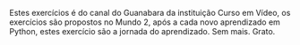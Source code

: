 Estes exercícios é do canal do Guanabara da instituição Curso em Vídeo, os exercícios são propostos no Mundo 2, após a cada novo aprendizado em Python,
estes exercício são a jornada do aprendizado.
Sem mais.
Grato.